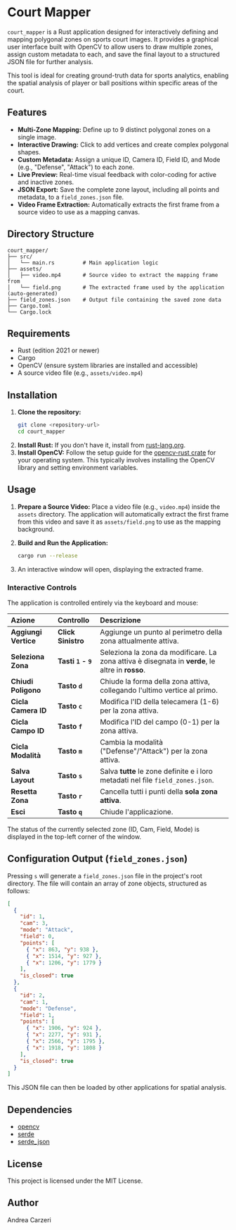 # Court Mapper

`court_mapper` is a Rust application designed for interactively defining and mapping polygonal zones on sports court images. It provides a graphical user interface built with OpenCV to allow users to draw multiple zones, assign custom metadata to each, and save the final layout to a structured JSON file for further analysis.

This tool is ideal for creating ground-truth data for sports analytics, enabling the spatial analysis of player or ball positions within specific areas of the court.

## Features

- **Multi-Zone Mapping:** Define up to 9 distinct polygonal zones on a single image.
- **Interactive Drawing:** Click to add vertices and create complex polygonal shapes.
- **Custom Metadata:** Assign a unique ID, Camera ID, Field ID, and Mode (e.g., "Defense", "Attack") to each zone.
- **Live Preview:** Real-time visual feedback with color-coding for active and inactive zones.
- **JSON Export:** Save the complete zone layout, including all points and metadata, to a `field_zones.json` file.
- **Video Frame Extraction:** Automatically extracts the first frame from a source video to use as a mapping canvas.

## Directory Structure

```
court_mapper/
├── src/
│   └── main.rs         # Main application logic
├── assets/
│   ├── video.mp4       # Source video to extract the mapping frame from
│   └── field.png       # The extracted frame used by the application (auto-generated)
├── field_zones.json    # Output file containing the saved zone data
├── Cargo.toml
└── Cargo.lock
```

## Requirements

- Rust (edition 2021 or newer)
- Cargo
- OpenCV (ensure system libraries are installed and accessible)
- A source video file (e.g., `assets/video.mp4`)

## Installation

1.  **Clone the repository:**
    ```bash
    git clone <repository-url>
    cd court_mapper
    ```
2.  **Install Rust:** If you don't have it, install from [rust-lang.org](https://www.rust-lang.org/tools/install).
3.  **Install OpenCV:** Follow the setup guide for the [opencv-rust crate](https://github.com/opencv-rust/opencv-rust) for your operating system. This typically involves installing the OpenCV library and setting environment variables.

## Usage

1.  **Prepare a Source Video:** Place a video file (e.g., `video.mp4`) inside the `assets` directory. The application will automatically extract the first frame from this video and save it as `assets/field.png` to use as the mapping background.

2.  **Build and Run the Application:**
    ```bash
    cargo run --release
    ```
3.  An interactive window will open, displaying the extracted frame.

### Interactive Controls

The application is controlled entirely via the keyboard and mouse:

| Azione | Controllo | Descrizione |
| :--- | :--- | :--- |
| **Aggiungi Vertice** | **Click Sinistro** | Aggiunge un punto al perimetro della zona attualmente attiva. |
| **Seleziona Zona** | **Tasti `1` - `9`** | Seleziona la zona da modificare. La zona attiva è disegnata in **verde**, le altre in **rosso**. |
| **Chiudi Poligono** | **Tasto `d`** | Chiude la forma della zona attiva, collegando l'ultimo vertice al primo. |
| **Cicla Camera ID** | **Tasto `c`** | Modifica l'ID della telecamera (1-6) per la zona attiva. |
| **Cicla Campo ID** | **Tasto `f`** | Modifica l'ID del campo (0-1) per la zona attiva. |
| **Cicla Modalità** | **Tasto `m`** | Cambia la modalità ("Defense"/"Attack") per la zona attiva. |
| **Salva Layout** | **Tasto `s`** | Salva **tutte** le zone definite e i loro metadati nel file `field_zones.json`. |
| **Resetta Zona** | **Tasto `r`** | Cancella tutti i punti della **sola zona attiva**. |
| **Esci** | **Tasto `q`** | Chiude l'applicazione. |

The status of the currently selected zone (ID, Cam, Field, Mode) is displayed in the top-left corner of the window.

## Configuration Output (`field_zones.json`)

Pressing `s` will generate a `field_zones.json` file in the project's root directory. The file will contain an array of zone objects, structured as follows:

```json
[
  {
    "id": 1,
    "cam": 3,
    "mode": "Attack",
    "field": 0,
    "points": [
      { "x": 863, "y": 938 },
      { "x": 1514, "y": 927 },
      { "x": 1206, "y": 1779 }
    ],
    "is_closed": true
  },
  {
    "id": 2,
    "cam": 1,
    "mode": "Defense",
    "field": 1,
    "points": [
      { "x": 1906, "y": 924 },
      { "x": 2277, "y": 931 },
      { "x": 2566, "y": 1795 },
      { "x": 1918, "y": 1808 }
    ],
    "is_closed": true
  }
]
```

This JSON file can then be loaded by other applications for spatial analysis.

## Dependencies

-   [opencv](https://crates.io/crates/opencv)
-   [serde](https://crates.io/crates/serde)
-   [serde_json](https://crates.io/crates/serde_json)

## License

This project is licensed under the MIT License.

## Author

Andrea Carzeri
